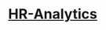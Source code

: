 # [HR-Analytics](https://public.tableau.com/views/HRJobRecruitment/HomePage?:language=en-US&publish=yes&:display_count=n&:origin=viz_share_link)
